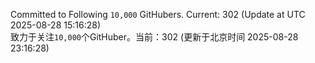 Committed to Following `10,000` GitHubers. Current: <!-- FOLLOWING_COUNT -->302<!-- FOLLOWING_COUNT --> (Update at UTC <!-- LAST_UPDATED -->2025-08-28 15:16:28<!-- LAST_UPDATED -->)<br>
致力于关注`10,000`个GitHuber。当前：<!-- FOLLOWING_COUNT -->302<!-- FOLLOWING_COUNT --> (更新于北京时间 <!-- LAST_UPDATED_CST -->2025-08-28 23:16:28<!-- LAST_UPDATED_CST -->)
